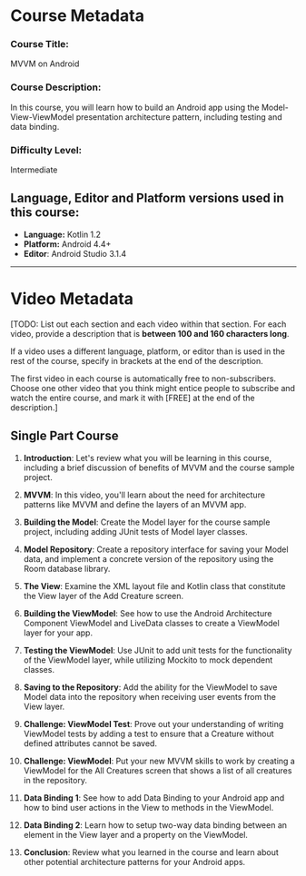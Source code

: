 # Course Metadata

### Course Title:
MVVM on Android

### Course Description:
In this course, you will learn how to build an Android app using the Model-View-ViewModel presentation architecture pattern, including testing and data binding.

### Difficulty Level:
Intermediate

## Language, Editor and Platform versions used in this course:

* **Language:** Kotlin 1.2
* **Platform:** Android 4.4+
* **Editor**: Android Studio 3.1.4

-----

# Video Metadata

[TODO: List out each section and each video within that section. For each video, provide a description that is **between 100 and 160 characters long**.

If a video uses a different language, platform, or editor than is used in the rest of the course, specify in brackets at the end of the description.

The first video in each course is automatically free to non-subscribers. Choose one other video that you think might entice people to subscribe and watch the entire course, and mark it with [FREE] at the end of the description.]

## Single Part Course

1. **Introduction**: Let's review what you will be learning in this course, including a brief discussion of benefits of MVVM and the course sample project.

2. **MVVM**: In this video, you'll learn  about the need for architecture patterns like MVVM and define the layers of an MVVM app.

3. **Building the Model**: Create the Model layer for the course sample project, including adding JUnit tests of Model layer classes.

4. **Model Repository**: Create a repository interface for saving your Model data, and implement a concrete version of the repository using the Room database library.

5. **The View**: Examine the XML layout file and Kotlin class that constitute the View layer of the Add Creature screen.

6. **Building the ViewModel**: See how to use the Android Architecture Component ViewModel and LiveData classes to create a ViewModel layer for your app.

7. **Testing the ViewModel**: Use JUnit to add unit tests for the functionality of the ViewModel layer, while utilizing Mockito to mock dependent classes. 

8. **Saving to the Repository**: Add the ability for the ViewModel to save Model data into the repository when receiving user events from the View layer.

9. **Challenge: ViewModel Test**: Prove out your understanding of writing ViewModel tests by adding a test to ensure that a Creature without defined attributes cannot be saved.

10. **Challenge: ViewModel**: Put your new MVVM skills to work by creating a ViewModel for the All Creatures screen that shows a list of all creatures in the repository.

11. **Data Binding 1**: See how to add Data Binding to your Android app and how to bind user actions in the View to methods in the ViewModel.

12. **Data Binding 2**: Learn how to setup two-way data binding between an element in the View layer and a property on the ViewModel.

13. **Conclusion**: Review what you learned in the course and learn about other potential architecture patterns for your Android apps.
